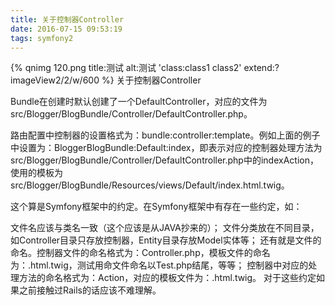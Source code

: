 ```yaml
---
title: 关于控制器Controller
date: 2016-07-15 09:53:19
tags: symfony2
---
```

{% qnimg 120.png title:测试  alt:测试 'class:class1 class2' extend:?imageView2/2/w/600 %}
关于控制器Controller

Bundle在创建时默认创建了一个DefaultController，对应的文件为src/Blogger/BlogBundle/Controller/DefaultController.php。

路由配置中控制器的设置格式为：bundle:controller:template。例如上面的例子中设置为：BloggerBlogBundle:Default:index，即表示对应的控制器处理方法为src/Blogger/BlogBundle/Controller/DefaultController.php中的indexAction，使用的模板为src/Blogger/BlogBundle/Resources/views/Default/index.html.twig。

这个算是Symfony框架中的约定。在Symfony框架中有存在一些约定，如：

文件名应该与类名一致（这个应该是从JAVA抄来的）；
文件分类放在不同目录，如Controller目录只存放控制器，Entity目录存放Model实体等；
还有就是文件的命名。控制器文件的命名格式为：<name>Controller.php，模板文件的命名为：<name>.html.twig，测试用命文件命名以Test.php结尾，等等；
控制器中对应的处理方法的命名格式为：<name>Action，对应的模板文件为：<name>.html.twig。
对于这些约定如果之前接触过Rails的话应该不难理解。